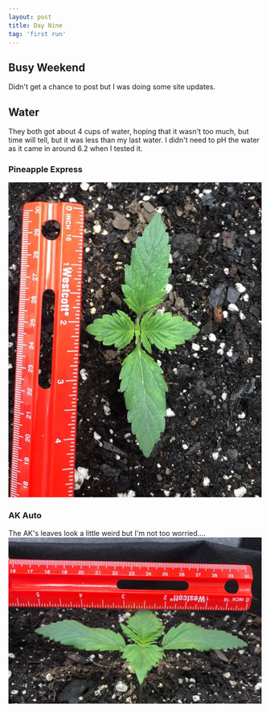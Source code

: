 ```yaml
---
layout: post
title: Day Nine
tag: 'first run'
---
```


## Busy Weekend

Didn't get a chance to post but I was doing some site updates.  

## Water

They both got about 4 cups of water, hoping that it wasn't too much, but time will tell, but it was less than my last water.
I didn't need to pH the water as it came in around 6.2 when I tested it.

### Pineapple Express

![Day 12 Pineapple](/public/images/first-run/day12-pineapple.jpeg)

### AK Auto

The AK's leaves look a little weird but I'm not too worried....
![Day 12 AK](/public/images/first-run/day12-ak.jpeg)
